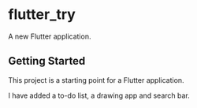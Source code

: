 # flutter_try

A new Flutter application.

## Getting Started

This project is a starting point for a Flutter application.

I have added a to-do list, a drawing app and search bar. 
